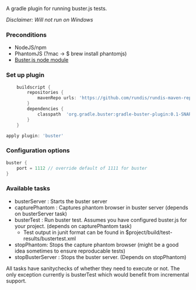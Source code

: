 A gradle plugin for running buster.js tests.

_Disclaimer: Will not run on Windows_


### Preconditions
* NodeJS/npm
* PhantomJS (?mac -> $ brew install phantomjs)
* [Buster.js node module](http://busterjs.org/docs/getting-started/)



### Set up plugin
```groovy
	buildscript {
	    repositories {
	        mavenRepo urls: 'https://github.com/rundis/rundis-maven-repo/raw/master/'
	    }
	    dependencies {
	        classpath  'org.gradle.buster:gradle-buster-plugin:0.1-SNAPSHOT'
	    }
	}

apply plugin: 'buster'
```

### Configuration options
```groovy
buster {
	port = 1112 // override default of 1111 for buster
}
```


### Available tasks
* busterServer : Starts the buster server
* capturePhantom : Captures phantom browser in buster server (depends on busterServer task)
* busterTest : Run buster test. Assumes you have configured buster.js for your project. (depends on capturePhantom task)
    * Test output in junit format can be found in $project/build/test-results/bustertest.xml
* stopPhantom: Stops the capture phantom browser (might be a good idea sometimes to ensure reproducable tests)
* stopBusterServer : Stops the buster server. (Depends on stopPhantom)

All tasks have sanitychecks of whether they need to execute or not.
The only exception currently is busterTest which would benefit from incremental support.